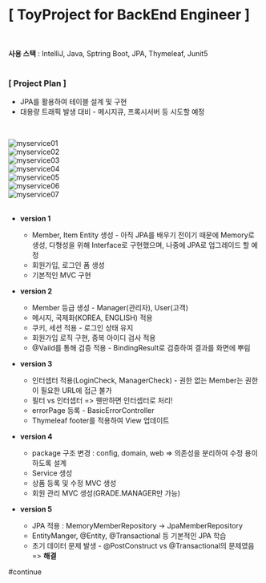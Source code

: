 <h1>[ ToyProject for BackEnd Engineer ]</h1>
<br>

**사용 스택** : IntelliJ, Java, Sptring Boot, JPA, Thymeleaf, Junit5  
<br>
**<h3>[ Project Plan ]</h3>**  
* JPA를 활용하여 테이블 설계 및 구현  
* 대용량 트래픽 발생 대비 - 메시지큐, 프록시서버 등 시도할 예정  
<br>

![myservice01](https://user-images.githubusercontent.com/53072057/127731878-7d83e3c1-92a4-4da9-9f31-eda9d17e3d25.JPG)  
![myservice02](https://user-images.githubusercontent.com/53072057/127731880-d3dfd56c-39c4-48cd-bb6b-93bf29c62abc.JPG)  
![myservice03](https://user-images.githubusercontent.com/53072057/127731883-9baef624-cde2-406f-a2c7-cb50c246e9e0.JPG)  
![myservice04](https://user-images.githubusercontent.com/53072057/127731884-231366dd-3332-4bab-9664-30419fb54756.JPG)  
![myservice05](https://user-images.githubusercontent.com/53072057/127731885-0be22d9c-5b60-45cd-863e-150033e1febc.JPG)  
![myservice06](https://user-images.githubusercontent.com/53072057/127731886-b4c0024a-d14e-41f8-ac34-51e56d3e0a75.JPG)  
![myservice07](https://user-images.githubusercontent.com/53072057/127731887-398bd784-0fb0-4fa4-935e-dff915070914.JPG)  
<br>


* **version 1**
  - Member, Item Entity 생성 - 아직 JPA를 배우기 전이기 때문에 Memory로 생성, 다형성을 위해 Interface로 구현했으며, 나중에 JPA로 업그레이드 할 예정
  - 회원가입, 로그인 폼 생성
  - 기본적인 MVC 구현
  
* **version 2**
  - Member 등급 생성 - Manager(관리자), User(고객)
  - 메시지, 국제화(KOREA, ENGLISH) 적용
  - 쿠키, 세션 적용 - 로그인 상태 유지
  - 회원가입 로직 구현, 중복 아이디 검사 적용
  - @Vaild를 통해 검증 적용 - BindingResult로 검증하여 결과를 화면에 뿌림
  
* **version 3**
  - 인터셉터 적용(LoginCheck, ManagerCheck) - 권한 없는 Member는 권한이 필요한 URL에 접근 불가
  - 필터 vs 인터셉터 => 웬만하면 인터셉터로 처리!
  - errorPage 등록 - BasicErrorController
  - Thymeleaf footer를 적용하여 View 업데이트

* **version 4**
  - package 구조 변경 : config, domain, web => 의존성을 분리하여 수정 용이하도록 설계
  - Service 생성
  - 상품 등록 및 수정 MVC 생성
  - 회원 관리 MVC 생성(GRADE.MANAGER만 가능)
  
* **version 5**
  - JPA 적용 : MemoryMemberRepository -> JpaMemberRepository
  - EntityManger, @Entity, @Transactional 등 기본적인 JPA 학습
  - 초기 데이터 문제 발생 - @PostConstruct vs @Transactional의 문제였음 => **해결**

#continue
